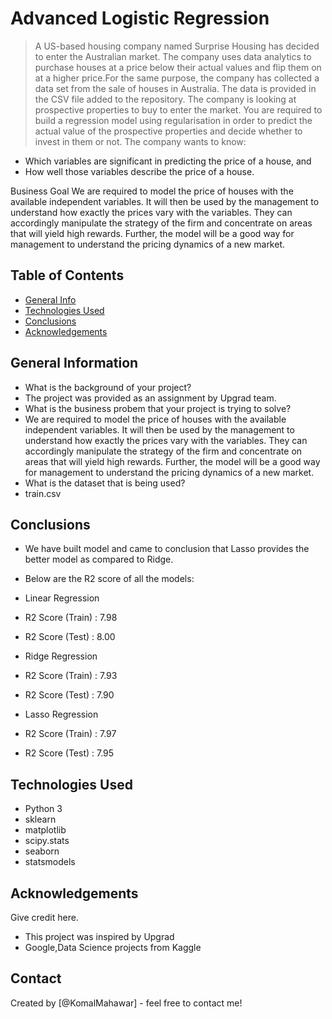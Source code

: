 # Advanced Logistic Regression
> A US-based housing company named Surprise Housing has decided to enter the Australian market. The company uses data analytics to purchase houses at a price below their actual values and flip them on at a higher price.For the same purpose, the company has collected a data set from the sale of houses in Australia. The data is provided in the CSV file added to the repository.
The company is looking at prospective properties to buy to enter the market. You are required to build a regression model using regularisation in order to predict the actual value of the prospective properties and decide whether to invest in them or not.
The company wants to know:
- Which variables are significant in predicting the price of a house, and
- How well those variables describe the price of a house.

Business Goal
We are required to model the price of houses with the available independent variables. It will then be used by the management to understand how exactly the prices vary with the variables. They can accordingly manipulate the strategy of the firm and concentrate on areas that will yield high rewards. Further, the model will be a good way for management to understand the pricing dynamics of a new market.

## Table of Contents
* [General Info](#general-information)
* [Technologies Used](#technologies-used)
* [Conclusions](#conclusions)
* [Acknowledgements](#acknowledgements)

<!-- You can include any other section that is pertinent to your problem -->

## General Information
- What is the background of your project?
- The project was provided as an assignment by Upgrad team.
- What is the business probem that your project is trying to solve?
- We are required to model the price of houses with the available independent variables. It will then be used by the management to understand how exactly the prices vary with the variables. They can accordingly manipulate the strategy of the firm and concentrate on areas that will yield high rewards. Further, the model will be a good way for management to understand the pricing dynamics of a new market.
- What is the dataset that is being used?
- train.csv

<!-- You don't have to answer all the questions - just the ones relevant to your project. -->

## Conclusions
- We have built model and came to conclusion that Lasso provides the better model as compared to Ridge.
- Below are the R2 score of all the models: 

- Linear Regression	   
-	R2 Score (Train) : 7.98       
-	R2 Score (Test)  : 8.00   

- Ridge Regression
-	R2 Score (Train) : 7.93   
-	R2 Score (Test)  : 7.90
  
- Lasso Regression 
-	R2 Score (Train) : 7.97      
-	R2 Score (Test)  : 7.95      

<!-- You don't have to answer all the questions - just the ones relevant to your project. -->


## Technologies Used
- Python 3
- sklearn
- matplotlib
- scipy.stats
- seaborn
- statsmodels

<!-- As the libraries versions keep on changing, it is recommended to mention the version of library used in this project -->

## Acknowledgements
Give credit here.
- This project was inspired by Upgrad 
- Google,Data Science projects from Kaggle


## Contact
Created by [@KomalMahawar] - feel free to contact me!


<!-- Optional -->
<!-- ## License -->
<!-- This project is open source and available under the [... License](). -->

<!-- You don't have to include all sections - just the one's relevant to your project -->
